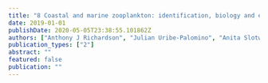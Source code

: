 ```yaml
---
title: "8 Coastal and marine zooplankton: identification, biology and ecology"
date: 2019-01-01
publishDate: 2020-05-05T23:38:55.101862Z
authors: ["Anthony J Richardson", "Julian Uribe-Palomino", "Anita Slotwinski", "Frank Coman", "Anthony G Miskiewicz", "Peter C Rothlisberg", "Jock W Young", "Iain M Suthers"]
publication_types: ["2"]
abstract: ""
featured: false
publication: ""
---
```


